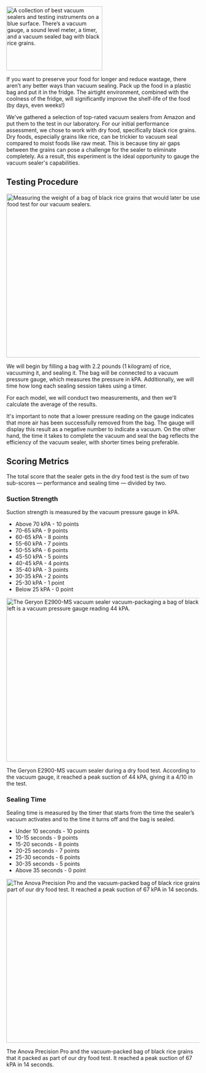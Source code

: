 <img src="https://cdn.healthykitchen101.com/reviews/images/vacuum-sealers/dry-food-test-cloxsyj6e000afi88fbsm95df.jpg" alt="A collection of best vacuum sealers and testing instruments on a blue surface. There’s a vacuum gauge, a sound level meter, a timer, and a vacuum sealed bag with black rice grains." width="250" height="167">

If you want to preserve your food for longer and reduce wastage, there aren’t any better ways than vacuum sealing. Pack up the food in a plastic bag and put it in the fridge. The airtight environment, combined with the coolness of the fridge, will significantly improve the shelf-life of the food (by days, even weeks!)

We've gathered a selection of top-rated vacuum sealers from Amazon and put them to the test in our laboratory. For our initial performance assessment, we chose to work with dry food, specifically black rice grains. Dry foods, especially grains like rice, can be trickier to vacuum seal compared to moist foods like raw meat. This is because tiny air gaps between the grains can pose a challenge for the sealer to eliminate completely. As a result, this experiment is the ideal opportunity to gauge the vacuum sealer's capabilities.

Testing Procedure
-----------------

<img src="https://cdn.healthykitchen101.com/reviews/images/vacuum-sealers/weighing-black-rice-for-dry-food-test-clp0qcnhl0000vo88cp95ateh.jpg" alt="Measuring the weight of a bag of black rice grains that would later be used as part of the dry food test for our vacuum sealers." width="640" height="427">

We will begin by filling a bag with 2.2 pounds (1 kilogram) of rice, vacuuming it, and sealing it. The bag will be connected to a vacuum pressure gauge, which measures the pressure in kPA. Additionally, we will time how long each sealing session takes using a timer.

For each model, we will conduct two measurements, and then we'll calculate the average of the results.

It's important to note that a lower pressure reading on the gauge indicates that more air has been successfully removed from the bag. The gauge will display this result as a negative number to indicate a vacuum. On the other hand, the time it takes to complete the vacuum and seal the bag reflects the efficiency of the vacuum sealer, with shorter times being preferable.

Scoring Metrics
---------------

The total score that the sealer gets in the dry food test is the sum of two sub-scores — performance and sealing time — divided by two.

### Suction Strength

Suction strength is measured by the vacuum pressure gauge in kPA.

*   Above 70 kPA - 10 points
*   70-65 kPA - 9 points
*   60-65 kPA - 8 points
*   55-60 kPA - 7 points
*   50-55 kPA - 6 points
*   45-50 kPA - 5 points
*   40-45 kPA - 4 points
*   35-40 kPA - 3 points
*   30-35 kPA - 2 points
*   25-30 kPA - 1 point
*   Below 25 kPA - 0 point

<img src="https://cdn.healthykitchen101.com/reviews/images/vacuum-sealers/geryon-e2900-ms-vacuum-sealer-dry-food-test-cloziwttf00012k88gkrs6udr.jpg" alt="The Geryon E2900-MS vacuum sealer vacuum-packaging a bag of black rice grains. To the left is a vacuum pressure gauge reading 44 kPA." width="640" height="427">

The Geryon E2900-MS vacuum sealer during a dry food test. According to the vacuum gauge, it reached a peak suction of 44 kPA, giving it a 4/10 in the test.

### Sealing Time

Sealing time is measured by the timer that starts from the time the sealer’s vacuum activates and to the time it turns off and the bag is sealed.

*   Under 10 seconds - 10 points
*   10-15 seconds - 9 points
*   15-20 seconds - 8 points
*   20-25 seconds - 7 points
*   25-30 seconds - 6 points
*   30-35 seconds - 5 points
*   Above 35 seconds - 0 point

<img src="https://cdn.healthykitchen101.com/reviews/images/vacuum-sealers/anova-precision-pro-vacuum-sealer-dry-food-test-clozj7zo500022k8899ev6o04.jpg" alt="The Anova Precision Pro and the vacuum-packed bag of black rice grains that it packed as part of our dry food test. It reached a peak suction of 67 kPA in 14 seconds." width="640" height="427">

The Anova Precision Pro and the vacuum-packed bag of black rice grains that it packed as part of our dry food test. It reached a peak suction of 67 kPA in 14 seconds.